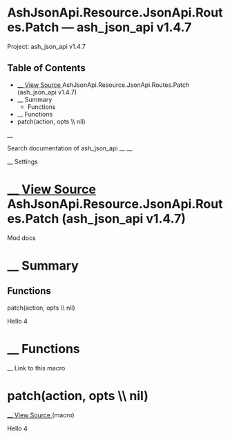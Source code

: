 # AshJsonApi.Resource.JsonApi.Routes.Patch — ash_json_api v1.4.7

Project: ash_json_api v1.4.7

## Table of Contents

- [ __ View Source ](external_link) AshJsonApi.Resource.JsonApi.Routes.Patch (ash_json_api v1.4.7)
- __ Summary
  - Functions
- __ Functions
- patch(action, opts \\\ nil)

__

Search documentation of ash_json_api __ __

__ Settings

#  [ __ View Source ](external_link) AshJsonApi.Resource.JsonApi.Routes.Patch (ash_json_api v1.4.7)

Mod docs

#  __ Summary

##  Functions

patch(action, opts \\\ nil)

Hello 4

#  __ Functions

__ Link to this macro

# patch(action, opts \\\ nil)

[ __ View Source ](external_link) (macro)

Hello 4
